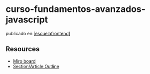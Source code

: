 # curso-fundamentos-avanzados-javascript

publicado en [[escuelafrontend]]

## Resources

- [Miro board](https://miro.com/app/board/o9J_lDdChqU=/)
- [Section/Article Outline](https://www.notion.so/egghead/Art-culo-Outline-Escuela-Frontend-Horacio-3435cfc119ad4fa587007f08dde5bb3f)

[//begin]: # "Autogenerated link references for markdown compatibility"
[escuelafrontend]: escuelafrontend "escuelafrontend.com"
[//end]: # "Autogenerated link references"
